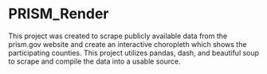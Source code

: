 # PRISM_Render
This project was created to scrape publicly available data from the prism.gov website and create an interactive choropleth which shows the participating counties. This project utilizes pandas, dash, and beautiful soup to scrape and compile the data into a usable source.
